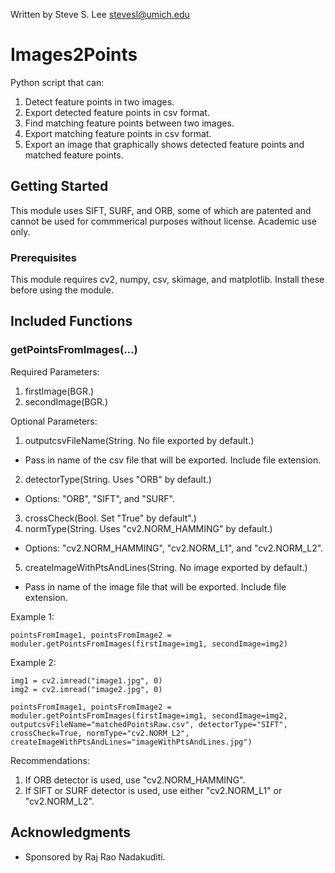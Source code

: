 Written by Steve S. Lee
stevesl@umich.edu
		
# Images2Points

Python script that can:
1) Detect feature points in two images.
2) Export detected feature points in csv format.
3) Find matching feature points between two images.
4) Export matching feature points in csv format.
5) Export an image that graphically shows detected feature points and matched feature points.

## Getting Started

This module uses SIFT, SURF, and ORB, some of which are patented and cannot be used for commmerical purposes without license. Academic use only.

### Prerequisites

This module requires cv2, numpy, csv, skimage, and matplotlib. Install these before using the module.


## Included Functions

### getPointsFromImages(...)

Required Parameters:
1) firstImage(BGR.)
2) secondImage(BGR.)

Optional Parameters:
1) outputcsvFileName(String. No file exported by default.)
* Pass in name of the csv file that will be exported. Include file extension.
2) detectorType(String. Uses "ORB" by default.)
* Options: "ORB", "SIFT", and "SURF".
3) crossCheck(Bool. Set "True" by default".)
4) normType(String. Uses "cv2.NORM_HAMMING" by default.)
* Options: "cv2.NORM_HAMMING", "cv2.NORM_L1", and "cv2.NORM_L2".
5) createImageWithPtsAndLines(String. No image exported by default.)
* Pass in name of the image file that will be exported. Include file extension.

Example 1:
```
pointsFromImage1, pointsFromImage2 = moduler.getPointsFromImages(firstImage=img1, secondImage=img2)
```

Example 2:
```
img1 = cv2.imread("image1.jpg", 0)
img2 = cv2.imread("image2.jpg", 0)

pointsFromImage1, pointsFromImage2 = moduler.getPointsFromImages(firstImage=img1, secondImage=img2, outputcsvFileName="matchedPointsRaw.csv", detectorType="SIFT", crossCheck=True, normType="cv2.NORM_L2", createImageWithPtsAndLines="imageWithPtsAndLines.jpg")
```

Recommendations:
1) If ORB detector is used, use "cv2.NORM_HAMMING".
2) If SIFT or SURF detector is used, use either "cv2.NORM_L1" or "cv2.NORM_L2".

## Acknowledgments

* Sponsored by Raj Rao Nadakuditi.

